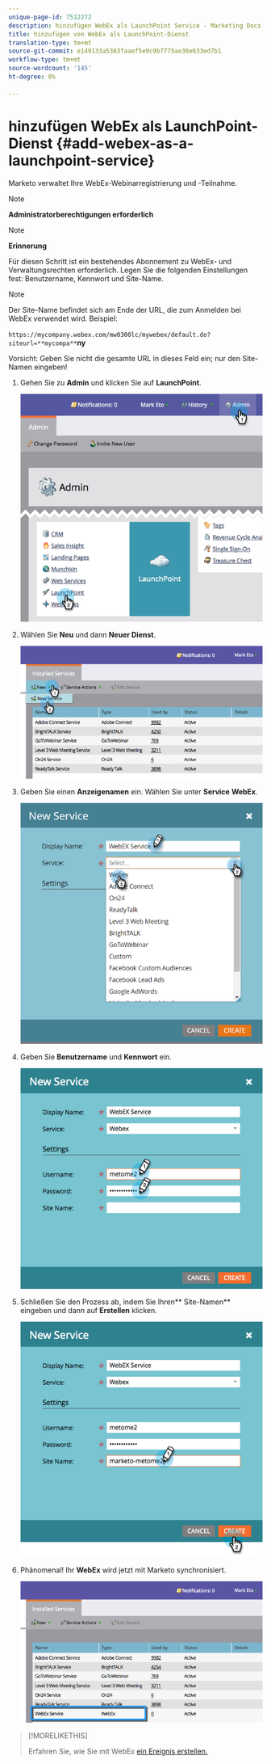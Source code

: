 ```yaml
---
unique-page-id: 7512272
description: hinzufügen WebEx als LaunchPoint Service - Marketing Docs - Produktdokumentation
title: hinzufügen von WebEx als LaunchPoint-Dienst
translation-type: tm+mt
source-git-commit: e149133a5383faaef5e9c9b7775ae36e633ed7b1
workflow-type: tm+mt
source-wordcount: '145'
ht-degree: 0%

---
```



# hinzufügen WebEx als LaunchPoint-Dienst {#add-webex-as-a-launchpoint-service}

Marketo verwaltet Ihre WebEx-Webinarregistrierung und -Teilnahme.

>[!NOTE]
>
>**Administratorberechtigungen erforderlich**

>[!NOTE]
>
>**Erinnerung**
>
>Für diesen Schritt ist ein bestehendes Abonnement zu WebEx- und Verwaltungsrechten erforderlich. Legen Sie die folgenden Einstellungen fest: Benutzername, Kennwort und Site-Name.

>[!NOTE]
>
>Der Site-Name befindet sich am Ende der URL, die zum Anmelden bei WebEx verwendet wird. Beispiel:
>
>`https://mycompany.webex.com/mw0300lc/mywebex/default.do?siteurl=**mycompa**`**ny**
>
>Vorsicht: Geben Sie nicht die gesamte URL in dieses Feld ein; nur den Site-Namen eingeben!

1. Gehen Sie zu **Admin** und klicken Sie auf **LaunchPoint**.

   ![](assets/image2015-4-23-11-3a20-3a43.png)

1. Wählen Sie **Neu** und dann **Neuer Dienst**.

   ![](assets/webex-new-service.png)

1. Geben Sie einen **Anzeigenamen** ein. Wählen Sie unter **Service** **WebEx**.

   ![](assets/new-service-webex.png)

1. Geben Sie **Benutzername** und **Kennwort** ein.

   ![](assets/image2015-4-24-18-3a56-3a56.png)

1. Schließen Sie den Prozess ab, indem Sie Ihren** Site-Namen** eingeben und dann auf **Erstellen** klicken.

   ![](assets/image2015-4-24-18-3a58-3a43.png)

1. Phänomenal! Ihr **WebEx** wird jetzt mit Marketo synchronisiert.

   ![](assets/webex.png)

>[!MORELIKETHIS]
>
>Erfahren Sie, wie Sie mit WebEx [ein Ereignis erstellen.](../../../product-docs/demand-generation/events/create-an-event/create-an-event-with-webex.md)

